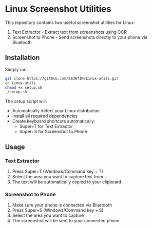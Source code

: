 # Linux Screenshot Utilities

This repository contains two useful screenshot utilities for Linux:
1. Text Extractor - Extract text from screenshots using OCR
2. Screenshot to Phone - Send screenshots directly to your phone via Bluetooth

## Installation

Simply run:
```bash
git clone https://github.com/26JATIN/Linux-utils.git
cd Linux-utils
chmod +x setup.sh
./setup.sh
```

The setup script will:
- Automatically detect your Linux distribution
- Install all required dependencies
- Create keyboard shortcuts automatically:
  - Super+T for Text Extractor
  - Super+S for Screenshot to Phone

## Usage

### Text Extractor
1. Press Super+T (Windows/Command key + T)
2. Select the area you want to capture text from
3. The text will be automatically copied to your clipboard

### Screenshot to Phone
1. Make sure your phone is connected via Bluetooth
2. Press Super+S (Windows/Command key + S)
3. Select the area you want to capture
4. The screenshot will be sent to your connected phone
